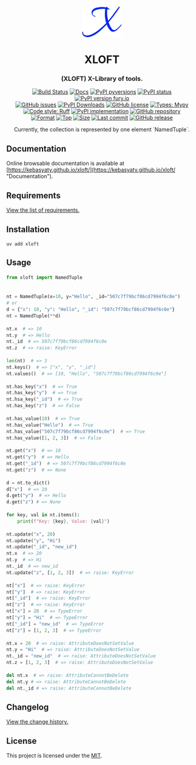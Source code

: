 <div align="center">
  <p align="center">
    <a href="https://github.com/kebasyaty/xloft">
      <img
        height="80"
        alt="Logo"
        src="https://raw.githubusercontent.com/kebasyaty/xloft/main/assets/logo.svg">
    </a>
  </p>
  <p>
    <h1>XLOFT</h1>
    <h3>(XLOFT) X-Library of tools.</h3>
    <p align="center">
      <a href="https://github.com/kebasyaty/xloft/actions/workflows/test.yml" alt="Build Status"><img src="https://github.com/kebasyaty/xloft/actions/workflows/test.yml/badge.svg" alt="Build Status"></a>
      <a href="https://kebasyaty.github.io/xloft/" alt="Docs"><img src="https://img.shields.io/badge/docs-available-brightgreen.svg" alt="Docs"></a>
      <a href="https://pypi.python.org/pypi/xloft/" alt="PyPI pyversions"><img src="https://img.shields.io/pypi/pyversions/xloft.svg" alt="PyPI pyversions"></a>
      <a href="https://pypi.python.org/pypi/xloft/" alt="PyPI status"><img src="https://img.shields.io/pypi/status/xloft.svg" alt="PyPI status"></a>
      <a href="https://pypi.python.org/pypi/xloft/" alt="PyPI version fury.io"><img src="https://badge.fury.io/py/xloft.svg" alt="PyPI version fury.io"></a>
      <br>
      <a href="https://github.com/kebasyaty/xloft/issues"><img src="https://img.shields.io/github/issues/kebasyaty/xloft.svg" alt="GitHub issues"></a>
      <a href="https://pepy.tech/projects/xloft"><img src="https://static.pepy.tech/badge/xloft" alt="PyPI Downloads"></a>
      <a href="https://github.com/kebasyaty/xloft/blob/main/LICENSE" alt="GitHub license"><img src="https://img.shields.io/github/license/kebasyaty/xloft" alt="GitHub license"></a>
      <a href="https://mypy-lang.org/" alt="Types: Mypy"><img src="https://img.shields.io/badge/types-Mypy-202235.svg?color=0c7ebf" alt="Types: Mypy"></a>
      <a href="https://docs.astral.sh/ruff/" alt="Code style: Ruff"><img src="https://img.shields.io/badge/code%20style-Ruff-FDD835.svg" alt="Code style: Ruff"></a>
      <a href="https://github.com/kebasyaty/xloft" alt="PyPI implementation"><img src="https://img.shields.io/pypi/implementation/xloft" alt="PyPI implementation"></a>
      <a href="https://github.com/kebasyaty/xloft" alt="GitHub repository"><img src="https://img.shields.io/badge/--ecebeb?logo=github&logoColor=000000" alt="GitHub repository"></a>
      <br>
      <a href="https://pypi.org/project/xloft"><img src="https://img.shields.io/pypi/format/xloft" alt="Format"></a>
      <a href="https://github.com/kebasyaty/xloft"><img src="https://img.shields.io/github/languages/top/kebasyaty/xloft" alt="Top"></a>
      <a href="https://github.com/kebasyaty/xloft"><img src="https://img.shields.io/github/repo-size/kebasyaty/xloft" alt="Size"></a>
      <a href="https://github.com/kebasyaty/xloft"><img src="https://img.shields.io/github/last-commit/kebasyaty/xloft/main" alt="Last commit"></a>
      <a href="https://github.com/kebasyaty/xloft/releases/" alt="GitHub release"><img src="https://img.shields.io/github/release/kebasyaty/xloft" alt="GitHub release"></a>
    </p>
    <p align="center">
      Currently, the collection is represented by one element `NamedTuple`.
    </p>
  </p>
</div>

##

## Documentation

Online browsable documentation is available at [https://kebasyaty.github.io/xloft/](https://kebasyaty.github.io/xloft/ "Documentation").

## Requirements

[View the list of requirements.](https://github.com/kebasyaty/xloft/blob/main/REQUIREMENTS.md "View the list of requirements.")

## Installation

```shell
uv add xloft
```

## Usage

```python
from xloft import NamedTuple


nt = NamedTuple(x=10, y="Hello", _id="507c7f79bcf86cd7994f6c0e")
# or
d = {"x": 10, "y": "Hello", "_id": "507c7f79bcf86cd7994f6c0e"}
nt = NamedTuple(**d)

nt.x  # => 10
nt.y  # => Hello
nt._id  # => 507c7f79bcf86cd7994f6c0e
nt.z  # => raise: KeyError

len(nt)  # => 3
nt.keys()  # => ["x", "y", "_id"]
nt.values()  # => [10, "Hello", "507c7f79bcf86cd7994f6c0e"]

nt.has_key("x")  # => True
nt.has_key("y")  # => True
nt.hsa_key("_id")  # => True
nt.has_key("z")  # => False

nt.has_value(10)  # => True
nt.has_value("Hello")  # => True
nt.has_value("507c7f79bcf86cd7994f6c0e")  # => True
nt.has_value([1, 2, 3])  # => False

nt.get("x")  # => 10
nt.get("y")  # => Hello
nt.get("_id")  # => 507c7f79bcf86cd7994f6c0e
nt.get("z")  # => None

d = nt.to_dict()
d["x"]  # => 10
d.get("y")  # => Hello
d.get("z") # => None

for key, val in nt.items():
    print(f"Key: {key}, Value: {val}")

nt.update("x", 20)
nt.update("y", "Hi")
nt.update("_id", "new_id")
nt.x  # => 20
nt.y  # => Hi
nt._id  # => new_id
nt.update("z", [1, 2, 3])  # => raise: KeyError

nt["x"]  # => raise: KeyError
nt["y"]  # => raise: KeyError
nt["_id"]  # => raise: KeyError
nt["z"]  # => raise: KeyError
nt["x"] = 20  # => TypeError
nt["y"] = "Hi"  # => TypeError
nt["_id"] = "new_id"  # => TypeError
nt["z"] = [1, 2, 3]  # => TypeError

nt.x = 20  # => raise: AttributeDoesNotSetValue
nt.y = "Hi"  # => raise: AttributeDoesNotSetValue
nt._id = "new_id"  # => raise: AttributeDoesNotSetValue
nt.z = [1, 2, 3]  # => raise: AttributeDoesNotSetValue

del nt.x  # => raise: AttributeCannotBeDelete
del nt.y # => raise: AttributeCannotBeDelete
del nt._id # => raise: AttributeCannotBeDelete
```

## Changelog

[View the change history.](https://github.com/kebasyaty/xloft/blob/main/CHANGELOG.md "Changelog")

## License

This project is licensed under the [MIT](https://github.com/kebasyaty/xloft/blob/main/LICENSE "MIT").
